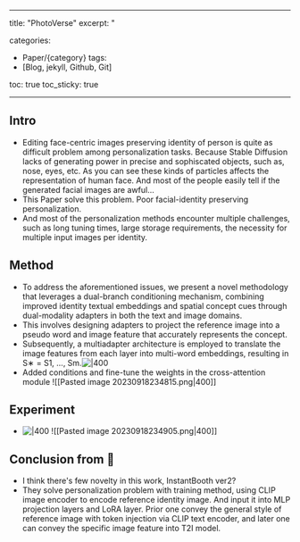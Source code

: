 
---
title:  "PhotoVerse"
excerpt: "

categories:
  - Paper/{category}
tags:
  - [Blog, jekyll, Github, Git]

toc: true
toc_sticky: true
 
---

## Intro
- Editing face-centric images preserving identity of person is quite as difficult problem among personalization tasks. Because Stable Diffusion lacks of generating power in precise and sophiscated objects, such as, nose, eyes, etc. As you can see these kinds of particles affects the representation of human face. And most of the people easily tell if the generated facial images are awful...
- This Paper solve this problem. Poor facial-identity preserving personalization.
- And most of the personalization methods encounter multiple challenges, such as long tuning times, large storage requirements, the necessity for multiple input images per identity. 

## Method
- To address the aforementioned issues, we present a novel methodology that leverages a dual-branch conditioning mechanism, combining improved identity textual embeddings and spatial concept cues through dual-modality adapters in both the text and image domains.
- This involves designing adapters to project the reference image into a pseudo word and image feature that accurately represents the concept.
- Subsequently, a multiadapter architecture is employed to translate the image features from each layer into multi-word embeddings, resulting in S∗ = S1, ..., Sm.![|400](https://photoverse2d.github.io/figs/framework.png)
- Added conditions and fine-tune the weights in the cross-attention module ![[Pasted image 20230918234815.png|400]]

## Experiment
- ![|400](https://photoverse2d.github.io/figs/results/supp-res1.png)
![[Pasted image 20230918234905.png|400]]
## Conclusion from 🦖
- I think there's few novelty in this work, InstantBooth ver2?
- They solve personalization problem with training method, using CLIP image encoder to encode reference identity image. And input it into MLP projection layers and LoRA layer. Prior one convey the general style of reference image with token injection via CLIP text encoder, and later one can convey the specific image feature into T2I model.